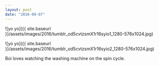```yaml
---
layout: post
date: "2016-09-07"
---
```


![yo yo]({{ site.baseurl }}/assets/images/2016/tumblr_od5cvtzsmX1r16syio1_1280-576x1024.jpg)

![yo yo]({{ site.baseurl }}/assets/images/2016/tumblr_od5cvtzsmX1r16syio2_1280-576x1024.jpg)

Boi loves watching the washing machine on the spin cycle.
